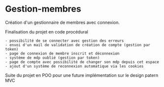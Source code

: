 # Gestion-membres

Création d'un gestionnaire de membres avec connexion.

Finalisation du projet en code procédural

    - possibilité de se connecter avec gestion des erreurs
    - envoi d'un mail de validation de création de compte (gestion par token)
    - page de connexion de membre inscrit et déconnexion
    - système de mdp oublié (gestion par token)
    - page de compte avec possibilité de changer son mdp depuis cet espace
    - ajout d'un système de reconnexion automatique via les cookies
    
Suite du projet en POO pour une future implémentation sur le design patern MVC